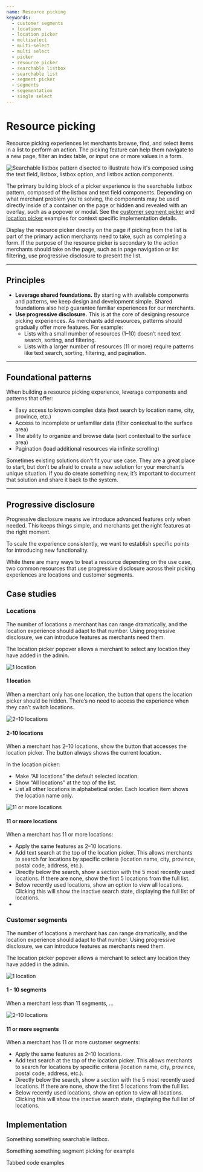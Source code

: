 ```yaml
---
name: Resource picking
keywords:
  - customer segments
  - locations
  - location picker
  - multiselect
  - multi-select
  - multi select
  - picker
  - resource picker
  - searchable listbox
  - searchable list
  - segment picker
  - segments
  - segementation
  - single select
---
```


# Resource picking

Resource picking experiences let merchants browse, find, and select items in a list to perform an action. The picking feature can help them navigate to a new page, filter an index table, or input one or more values in a form.

![Searchable listbox pattern disected to illustrate how it's composed using the text field, listbox, listbox option, and listbox action components.](/images/foundations/patterns/resource-picking/searchable-listbox.png)

The primary building block of a picker experience is the searchable listbox pattern, composed of the listbox and text field components. Depending on what merchant problem you’re solving, the components may be used directly inside of a container on the page or hidden and revealed with an overlay, such as a popover or modal. See the [customer segment picker](#customer-segments) and [location picker](#locations) examples for context specific implementation details.

Display the resource picker directly on the page if picking from the list is part of the primary action merchants need to take, such as completing a form. If the purpose of the resource picker is secondary to the action merchants should take on the page, such as in page navigation or list filtering, use progressive disclosure to present the list.

---

## Principles

- **Leverage shared foundations.** By starting with available components and patterns, we keep design and development simple. Shared foundations also help guarantee familiar experiences for our merchants.
- **Use progressive disclosure.** This is at the core of designing resource picking experiences. As merchants add resources, patterns should gradually offer more features. For example:
  - Lists with a small number of resources (1–10) doesn’t need text search, sorting, and filtering.
  - Lists with a larger number of resources (11 or more) require patterns like text search, sorting, filtering, and pagination.

---

## Foundational patterns

When building a resource picking experience, leverage components and patterns that offer:

- Easy access to known complex data (text search by location name, city, province, etc.)
- Access to incomplete or unfamiliar data (filter contextual to the surface area)
- The ability to organize and browse data (sort contextual to the surface area)
- Pagination (load additional resources via infinite scrolling)

Sometimes existing solutions don’t fit your use case. They are a great place to start, but don’t be afraid to create a new solution for your merchant’s unique situation. If you do create something new, it’s important to document that solution and share it back to the system.

---

## Progressive disclosure

Progressive disclosure means we introduce advanced features only when needed. This keeps things simple, and merchants get the right features at the right moment.

To scale the experience consistently, we want to establish specific points for introducing new functionality.

While there are many ways to treat a resource depending on the use case, two common resources that use progressive disclosure across their picking experiences are locations and customer segments.

## Case studies

### Locations

The number of locations a merchant has can range dramatically, and the location experience should adapt to that number. Using progressive disclosure, we can introduce features as merchants need them.

The location picker popover allows a merchant to select any location they have added in the admin.

![1 location](/images/foundations/patterns/resource-picking/locations-1.png)

#### 1 location

When a merchant only has one location, the button that opens the location picker should be hidden. There’s no need to access the experience when they can’t switch locations.

![2–10 locations](/images/foundations/patterns/resource-picking/locations-2-to-10.png)

#### 2–10 locations

When a merchant has 2–10 locations, show the button that accesses the location picker. The button always shows the current location.

In the location picker:

- Make “All locations” the default selected location.
- Show “All locations” at the top of the list.
- List all other locations in alphabetical order. Each location item shows the location name only.

![11 or more locations](/images/foundations/patterns/resource-picking/locations-11-or-more.png)

#### 11 or more locations

When a merchant has 11 or more locations:

- Apply the same features as 2–10 locations.
- Add text search at the top of the location picker. This allows merchants to search for locations by specific criteria (location name, city, province, postal code, address, etc.).
- Directly below the search, show a section with the 5 most recently used locations. If there are none, show the first 5 locations from the full list.
- Below recently used locations, show an option to view all locations. Clicking this will show the inactive search state, displaying the full list of locations.
-

### Customer segments

The number of locations a merchant has can range dramatically, and the location experience should adapt to that number. Using progressive disclosure, we can introduce features as merchants need them.

The location picker popover allows a merchant to select any location they have added in the admin.

![1 location](/images/foundations/patterns/resource-picking/customer-segments-1-to-10.png)

#### 1 - 10 segments

When a merchant less than 11 segments, ...

![2–10 locations](/images/foundations/patterns/resource-picking/customer-segments-11-or-more.png)

#### 11 or more segments

When a merchant has 11 or more customer segments:

- Apply the same features as 2–10 locations.
- Add text search at the top of the location picker. This allows merchants to search for locations by specific criteria (location name, city, province, postal code, address, etc.).
- Directly below the search, show a section with the 5 most recently used locations. If there are none, show the first 5 locations from the full list.
- Below recently used locations, show an option to view all locations. Clicking this will show the inactive search state, displaying the full list of locations.

## Implementation

Something something searchable listbox.

Something something segment picking for example

Tabbed code examples
